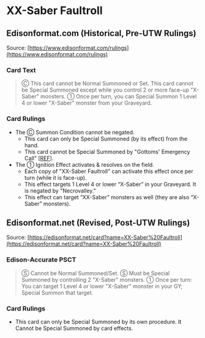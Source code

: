# XX-Saber Faultroll

## Edisonformat.com (Historical, Pre-UTW Rulings)

Source: [https://www.edisonformat.com/rulings](https://www.edisonformat.com/rulings)

### Card Text

> Ⓒ This card cannot be Normal Summoned or Set. This card cannot be Special Summoned except while you control 2 or more face-up "X-Saber" monsters. ① Once per turn, you can Special Summon 1 Level 4 or lower "X-Saber" monster from your Graveyard.

### Card Rulings

*   The Ⓒ Summon Condition cannot be negated.
    *   This card can only be Special Summoned (by its effect) from the hand.
    *   This card cannot be Special Summoned by "Gottoms' Emergency Call" \[[REF](https://www.pojo.biz/board/showthread.php?t=852661)\].
*   The ① Ignition Effect activates & resolves on the field.
    *   Each copy of "XX-Saber Faultroll" can activate this effect once per turn (while it is face-up).
    *   This effect targets 1 Level 4 or lower “X-Saber” in your Graveyard. It is negated by "Necrovalley."
    *   This effect can target “XX-Saber” monsters as well (they are also “X-Saber” monsters).

## Edisonformat.net (Revised, Post-UTW Rulings)

Source: [https://edisonformat.net/card?name=XX-Saber%20Faultroll](https://edisonformat.net/card?name=XX-Saber%20Faultroll)

### Edison-Accurate PSCT

> Ⓢ Cannot be Normal Summoned/Set.
> Ⓢ Must be Special Summoned by controlling 2 "X-Saber" monsters.
> ① Once per turn: You can target 1 Level 4 or lower "X-Saber" monster in your GY; Special Summon that target.

### Card Rulings

*   This card can only be Special Summoned by its own procedure.
It Cannot be Special Summoned by card effects.
            